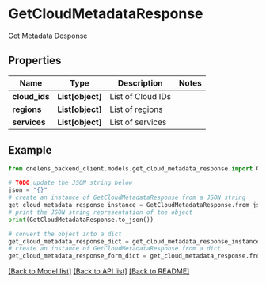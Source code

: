 # GetCloudMetadataResponse

Get Metadata Desponse

## Properties

Name | Type | Description | Notes
------------ | ------------- | ------------- | -------------
**cloud_ids** | **List[object]** | List of Cloud IDs | 
**regions** | **List[object]** | List of regions | 
**services** | **List[object]** | List of services | 

## Example

```python
from onelens_backend_client.models.get_cloud_metadata_response import GetCloudMetadataResponse

# TODO update the JSON string below
json = "{}"
# create an instance of GetCloudMetadataResponse from a JSON string
get_cloud_metadata_response_instance = GetCloudMetadataResponse.from_json(json)
# print the JSON string representation of the object
print(GetCloudMetadataResponse.to_json())

# convert the object into a dict
get_cloud_metadata_response_dict = get_cloud_metadata_response_instance.to_dict()
# create an instance of GetCloudMetadataResponse from a dict
get_cloud_metadata_response_form_dict = get_cloud_metadata_response.from_dict(get_cloud_metadata_response_dict)
```
[[Back to Model list]](../README.md#documentation-for-models) [[Back to API list]](../README.md#documentation-for-api-endpoints) [[Back to README]](../README.md)


